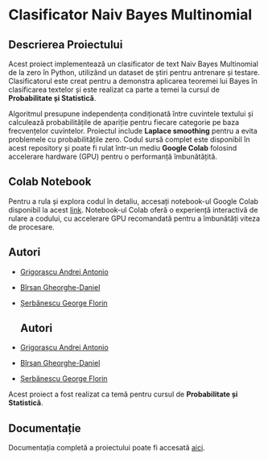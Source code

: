# Clasificator Naiv Bayes Multinomial

## Descrierea Proiectului

Acest proiect implementează un clasificator de text Naiv Bayes Multinomial de la zero în Python, utilizând un dataset de știri pentru antrenare și testare. Clasificatorul este creat pentru a demonstra aplicarea teoremei lui Bayes în clasificarea textelor și este realizat ca parte a temei la cursul de **Probabilitate și Statistică**.

Algoritmul presupune independența condiționată între cuvintele textului și calculează probabilitățile de apariție pentru fiecare categorie pe baza frecvențelor cuvintelor. Proiectul include **Laplace smoothing** pentru a evita problemele cu probabilitățile zero. Codul sursă complet este disponibil în acest repository și poate fi rulat într-un mediu **Google Colab** folosind accelerare hardware (GPU) pentru o performanță îmbunătățită.

## Colab Notebook

Pentru a rula și explora codul în detaliu, accesați notebook-ul Google Colab disponibil la acest [link](https://colab.research.google.com/drive/1UfupdYcH8Zcw2O5Sb-_yzcTkoMUz2cuj?usp=sharing). Notebook-ul Colab oferă o experiență interactivă de rulare a codului, cu accelerare GPU recomandată pentru a îmbunătăți viteza de procesare.


## Autori

- [Grigorașcu Andrei Antonio](https://github.com/antoniogrigorascu)
- [Bîrsan Gheorghe-Daniel](https://github.com/danielbirsan)
- [Șerbănescu George Florin](https://github.com/georgeflorinserban)

  ## Autori

- [Grigorașcu Andrei Antonio](https://github.com/antonio-grigorascu)
- [Bîrsan Gheorghe-Daniel](https://github.com/danielbirsan)
- [Șerbănescu George Florin](https://github.com/georgeflorinserbanescu)

Acest proiect a fost realizat ca temă pentru cursul de **Probabilitate și Statistică**.

## Documentație

Documentația completă a proiectului poate fi accesată [aici](https://drive.google.com/file/d/1x5Pkdyf2sSG1HgyKxUlrVxjDqqeg0VGC/view?usp=sharing).



